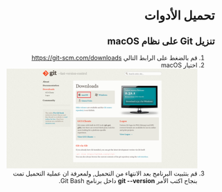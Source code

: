 <div dir="rtl">

# تحميل الأدوات
## تنزيل Git على نظام macOS

1. قم بالضغط على الرابط التالي https://git-scm.com/downloads
2. اختيار macOS <img src="./macOS.png" alt="لم يتم تحميل الصورة بالشكل الصحيح"/>
3. قم بتثبيت البرنامج بعد الانتهاء من التحميل,
 ولمعرفة ان عملية التحميل تمت بنجاح اكتب الأمر **git --version** داخل برنامج Git Bash.

 
</div>
